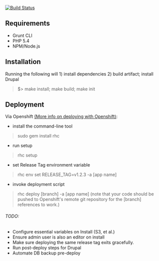 [![Build Status](https://travis-ci.org/helior/onAir.svg?branch=master)](https://travis-ci.org/helior/onAir)

## Requirements
- Grunt CLI
- PHP 5.4
- NPM/Node.js

## Installation
Running the following will 1) install dependencies 2) build artifact; install Drupal
> $> make install; make build; make init

## Deployment
Via Openshift [(More info on deploying with Openshift)](https://developers.openshift.com/en/managing-deployments.html):
  - install the command-line tool
  > sudo gem install rhc

  - run setup
  > rhc setup

  - set Release Tag environment variable
  > rhc env set RELEASE_TAG=v1.2.3 -a [app name]

  - invoke deployment script
  > rhc deploy [branch] -a [app name]
  (note that your code should be pushed to Openshift's remote git repository for the [branch] references to work.)


###### TODO:
- Configure essential variables on Install (S3, et al.)
- Ensure admin user is also an editor on install
- Make sure deploying the same release tag exits gracefully.
- Run post-deploy steps for Drupal
- Automate DB backup pre-deploy
